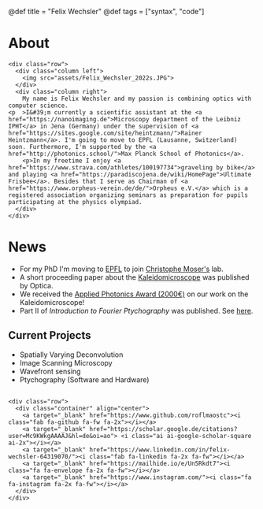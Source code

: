 @def title = "Felix Wechsler"
@def tags = ["syntax", "code"]

# About 


<!-- raw html to allow a responsive row  -->
~~~
<div class="row">
  <div class="column left">
    <img src="assets/Felix_Wechsler_2022s.JPG">
  </div>
  <div class="column right">
    My name is Felix Wechsler and my passion is combining optics with computer science.
<p  >I&#39;m currently a scientific assistant at the <a href="https://nanoimaging.de">Microscopy department of the Leibniz IPHT</a> in Jena (Germany) under the supervision of <a href="https://sites.google.com/site/heintzmann/">Rainer Heintzmann</a>. I'm going to move to EPFL (Lausanne, Switzerland) soon. Furthermore, I'm supported by the <a href="http://photonics.school/">Max Planck School of Photonics</a>.
    <p>In my freetime I enjoy <a href="https://www.strava.com/athletes/100197734">graveling by bike</a> and playing <a href="https://paradiscojena.de/wiki/HomePage">Ultimate Frisbee</a>. Besides that I serve as Chairman of <a href="https://www.orpheus-verein.de/de/">Orpheus e.V.</a> which is a registered association organizing seminars as preparation for pupils participating at the physics olympiad. 
  </div>
</div>
~~~


# News
* For my PhD I'm moving to [EPFL](https://www.epfl.ch/labs/lapd/) to join [Christophe Moser's](https://people.epfl.ch/christophe.moser?lang=en) lab.
* A short proceeding paper about the [Kaleidomicroscope](https://opg.optica.org/abstract.cfm?uri=COSI-2022-CTu4F.5) was published by Optica.
* We received the [Applied Photonics Award (2000€)](https://www.iof.fraunhofer.de/de/presse-medien/pressemitteilungen/2022/applied-photonics-award-2022-verliehen.html) on our work on the Kaleidomicroscope!
* Part II of *Introduction to Fourier Ptychography* was published. See [here](https://doi.org/10.1017/S1551929522001055).


## Current Projects 
* Spatially Varying Deconvolution
* Image Scanning Microscopy
* Wavefront sensing
* Ptychography (Software and Hardware)


##
~~~
<div class="row">
  <div class="container" align="center">
    <a target="_blank" href="https://www.github.com/roflmaostc"><i class="fab fa-github fa-fw fa-2x"></i></a>
    <a target="_blank" href="https://scholar.google.de/citations?user=Mc9KWkgAAAAJ&hl=de&oi=ao"> <i class="ai ai-google-scholar-square ai-2x"></i></a>
    <a target="_blank" href="https://www.linkedin.com/in/felix-wechsler-64319070/"><i class="fab fa-linkedin fa-2x fa-fw"></i></a>
    <a target="_blank" href="https://mailhide.io/e/Un5Rkdt7"><i class="fa fa-envelope fa-2x fa-fw"></i></a>
    <a target="_blank" href="https://www.instagram.com/"><i class="fa fa-instagram fa-2x fa-fw"></i></a>
  </div> 
</div>
~~~
